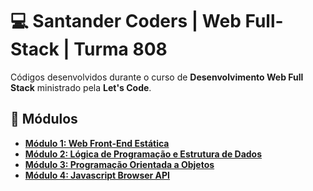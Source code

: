 # :computer: Santander Coders | Web Full-Stack | Turma 808

Códigos desenvolvidos durante o curso de **Desenvolvimento Web Full Stack** ministrado pela **Let's Code**.

## :orange_book: Módulos

- **[Módulo 1: Web Front-End Estática](/MODULO_01)**
- **[Módulo 2: Lógica de Programação e Estrutura de Dados](/MODULO_02)**
- **[Módulo 3: Programação Orientada a Objetos](/MODULO_03)**
- **[Módulo 4: Javascript Browser API](/MODULO_04)**

